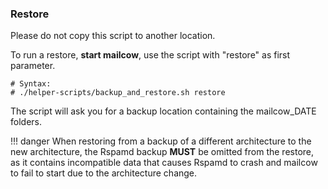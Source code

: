 ### Restore

Please do not copy this script to another location.

To run a restore, **start mailcow**, use the script with "restore" as first parameter.

```
# Syntax:
# ./helper-scripts/backup_and_restore.sh restore

```

The script will ask you for a backup location containing the mailcow_DATE folders.

!!! danger
    When restoring from a backup of a different architecture to the new architecture, the Rspamd backup **MUST** be omitted from the restore, as it contains incompatible data that causes Rspamd to crash and mailcow to fail to start due to the architecture change.